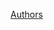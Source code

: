 [Authors](https://raw.githubusercontent.com/22digital/FormCat/master/AUTHORS ':include :type=markdown')
